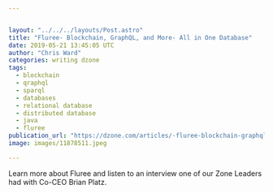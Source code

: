 ```yaml
---


layout: "../../../layouts/Post.astro"
title: "Fluree- Blockchain, GraphQL, and More- All in One Database"
date: 2019-05-21 13:45:05 UTC
author: "Chris Ward"
categories: writing dzone
tags:
  - blockchain
  - qraphql
  - sparql
  - databases
  - relational database
  - distributed database
  - java
  - fluree
publication_url: "https://dzone.com/articles/-fluree-blockchain-graphql-and-more-all-in-one-dat"
image: images/11878511.jpeg

---
```

Learn more about Fluree and listen to an interview one of our Zone Leaders had with Co-CEO Brian Platz.

